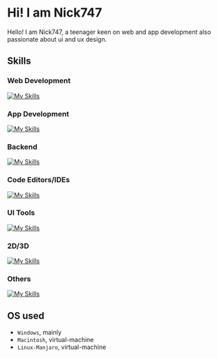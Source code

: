 # Hi! I am Nick747
Hello! I am Nick747, a teenager keen on web and app development also passionate about ui and ux design.

## Skills
### Web Development
[![My Skills](https://skillicons.dev/icons?i=html,js,css,bootstrap)](https://skillicons.dev)
### App Development
[![My Skills](https://skillicons.dev/icons?i=flutter,dart,java)](https://skillicons.dev)
### Backend 
[![My Skills](https://skillicons.dev/icons?i=python,c,cpp,cs,kotlin,nodejs)](https://skillicons.dev)
### Code Editors/IDEs
[![My Skills](https://skillicons.dev/icons?i=vscode,visualstudio,androidstudio,atom,idea)](https://skillicons.dev)
### UI Tools
[![My Skills](https://skillicons.dev/icons?i=figma,xd,ai)](https://skillicons.dev)
### 2D/3D
[![My Skills](https://skillicons.dev/icons?i=autocad,sketchup,blender)](https://skillicons.dev)
### Others
[![My Skills](https://skillicons.dev/icons?i=arduino,latex,lua,md,unity,git)](https://skillicons.dev)

## OS used
- `Windows`, mainly
- `Macintosh`, virtual-machine
- `Linux-Manjaro`, virtual-machine
